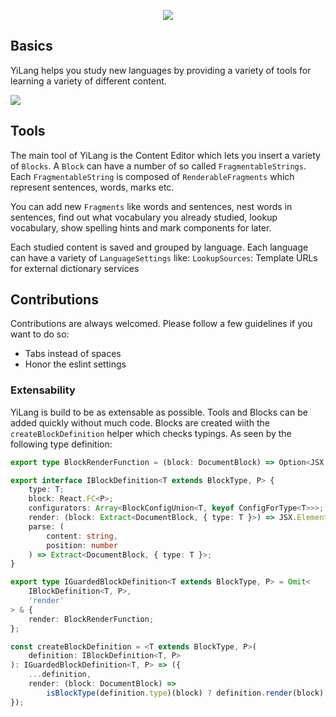 <p align="center">
  <img src="https://raw.githubusercontent.com/Yidaotus/YiLang_Client/main/public/yilang-green.png" />
</p>

## Basics

YiLang helps you study new languages by providing a variety of tools for learning a variety of different content.

<img src="https://i.imgur.com/fvEOgfK.png" />

## Tools

The main tool of YiLang is the Content Editor which lets you insert a variety of `Blocks`. A `Block` can have a number of so called `FragmentableStrings`. Each `FragmentableString` is composed of `RenderableFragments` which represent sentences, words, marks etc.

You can add new `Fragments` like words and sentences, nest words in sentences, find out what vocabulary you already studied, lookup vocabulary, show spelling hints and mark components for later.

Each studied content is saved and grouped by language. Each language can have a variety of `LanguageSettings` like: `LookupSources`: Template URLs for external dictionary services

## Contributions

Contributions are always welcomed. Please follow a few guidelines if you want to do so:

-   Tabs instead of spaces
-   Honor the eslint settings

### Extensability

YiLang is build to be as extensable as possible. Tools and Blocks can be added quickly without much code.
Blocks are created wiith the `createBlockDefinition` helper which checks typings. As seen by the following type definition:

```ts
export type BlockRenderFunction = (block: DocumentBlock) => Option<JSX.Element>;

export interface IBlockDefinition<T extends BlockType, P> {
	type: T;
	block: React.FC<P>;
	configurators: Array<BlockConfigUnion<T, keyof ConfigForType<T>>>;
	render: (block: Extract<DocumentBlock, { type: T }>) => JSX.Element;
	parse: (
		content: string,
		position: number
	) => Extract<DocumentBlock, { type: T }>;
}

export type IGuardedBlockDefinition<T extends BlockType, P> = Omit<
	IBlockDefinition<T, P>,
	'render'
> & {
	render: BlockRenderFunction;
};

const createBlockDefinition = <T extends BlockType, P>(
	definition: IBlockDefinition<T, P>
): IGuardedBlockDefinition<T, P> => ({
	...definition,
	render: (block: DocumentBlock) =>
		isBlockType(definition.type)(block) ? definition.render(block) : null,
});
```
